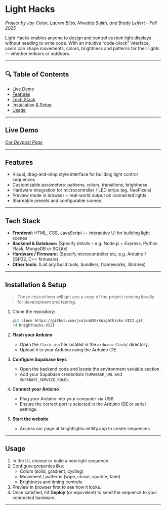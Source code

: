 # Light Hacks  
*Project by Jay Colon, Lauren Bliss, Nivedita Sujith, and Brady Leifert – Fall 2025*

Light Hacks enables anyone to design and control custom light displays without needing to write code. With an intuitive “code-block” interface, users can shape movements, colors, brightness and patterns for their lights — whether indoors or outdoors.

---

## 🔍 Table of Contents  
- [Live Demo](#live-demo)  
- [Features](#features)  
- [Tech Stack](#tech-stack)  
- [Installation & Setup](#installation--setup)  
- [Usage](#usage)  

---

## Live Demo  
*[Our Devpost Page](https://devpost.com/software/lighthacks)*

---

## Features  
- Visual, drag-and-drop style interface for building light control sequences  
- Customizable parameters: patterns, colors, transitions, brightness  
- Hardware integration for microcontroller / LED strips (eg. NeoPixels)  
- Preview mode in browser + real-world output on connected lights  
- Shareable presets and configurable scenes  

---

## Tech Stack  
- **Frontend:** HTML, CSS, JavaScript — interactive UI for building light scenes  
- **Backend & Database:** (Specify details – e.g. Node.js + Express, Python Flask, MongoDB or SQLite)  
- **Hardware / Firmware:** (Specify microcontroller etc, e.g. Arduino / ESP32, C++ firmware)  
- **Other tools:** (List any build tools, bundlers, frameworks, libraries)  

---

## Installation & Setup  
> These instructions will get you a copy of the project running locally for development and testing.

1. Clone the repository:  
   ```bash
   git clone https://github.com/jcolon030/Knighthacks-VIII.git  
   cd Knighthacks-VIII

2. **Flash your Arduino**  
   - Open the `flash.ino` file located in the `arduino-flash/` directory.  
   - Upload it to your Arduino using the Arduino IDE.  

3. **Configure Supabase keys**  
   - Open the backend code and locate the environment variable section.  
   - Add your Supabase credentials (`SUPABASE_URL` and `SUPABASE_SERVICE_ROLE`).  

4. **Connect your Arduino**  
   - Plug your Arduino into your computer via USB.  
   - Ensure the correct port is selected in the Arduino IDE or serial settings.  

5. **Start the website**  
   - Access our page at knightlights.netlify.app to create sequences

---

## Usage  
1. In the UI, choose or build a new light sequence.  
2. Configure properties like:  
   - Colors (solid, gradient, cycling)  
   - Movement / patterns (wipe, chase, sparkle, fade)  
   - Brightness and timing controls  
3. Preview in browser first to see how it looks.  
4. Once satisfied, hit **Deploy** (or equivalent) to send the sequence to your connected hardware.  

---
